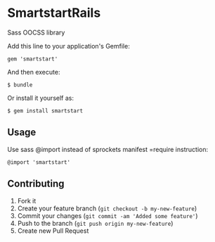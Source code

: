 # SmartstartRails
Sass OOCSS library

Add this line to your application's Gemfile:

    gem 'smartstart'
    
And then execute:

    $ bundle

Or install it yourself as:

    $ gem install smartstart

## Usage

Use sass @import instead of sprockets manifest =require instruction:

    @import 'smartstart'

## Contributing

1. Fork it
2. Create your feature branch (`git checkout -b my-new-feature`)
3. Commit your changes (`git commit -am 'Added some feature'`)
4. Push to the branch (`git push origin my-new-feature`)
5. Create new Pull Request


